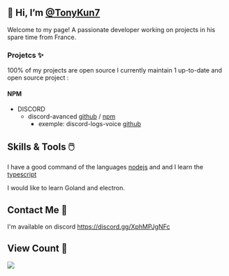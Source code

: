 ## 👋 Hi, I’m [@TonyKun7](https://github.com/TonyKun7/)

Welcome to my page! A passionate developer working on projects in his spare time from France.

### Projetcs ✨

100% of my projects are open source
I currently maintain 1 up-to-date and open source project :

#### NPM
* DISCORD
  * discord-avanced [github](https://github.com/TonyKun7/discord-avanced) / [npm](https://www.npmjs.com/package/@tonykun7/discord-avanced)
     * exemple: discord-logs-voice [github](https://github.com/TonyKun7/discord-logs-voice)

## Skills & Tools 🖱️

I have a good command of the languages [nodejs](https://nodejs.org/en/) and and I learn the [typescript](https://www.typescriptlang.org/)

I would like to learn Goland and electron.

## Contact Me 🤝

I'm available on discord https://discord.gg/XphMPJgNFc

## View Count 👀

![](https://komarev.com/ghpvc/?username=TonyKun7)
